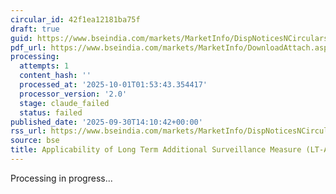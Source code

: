 ```yaml
---
circular_id: 42f1ea12181ba75f
draft: true
guid: https://www.bseindia.com/markets/MarketInfo/DispNoticesNCirculars.aspx?Noticeid={5097EBB7-EE3B-4EA5-8B4E-6906EB97385C}&noticeno=20250930-80&dt=09/30/2025&icount=80&totcount=114&flag=0
pdf_url: https://www.bseindia.com/markets/MarketInfo/DownloadAttach.aspx?id=20250930-80&attachedId=cab5f468-6ed9-464c-952e-4f7c1b54b40a
processing:
  attempts: 1
  content_hash: ''
  processed_at: '2025-10-01T01:53:43.354417'
  processor_version: '2.0'
  stage: claude_failed
  status: failed
published_date: '2025-09-30T14:10:42+00:00'
rss_url: https://www.bseindia.com/markets/MarketInfo/DispNoticesNCirculars.aspx?Noticeid={5097EBB7-EE3B-4EA5-8B4E-6906EB97385C}&noticeno=20250930-80&dt=09/30/2025&icount=80&totcount=114&flag=0
source: bse
title: Applicability of Long Term Additional Surveillance Measure (LT-ASM)
---
```


Processing in progress...